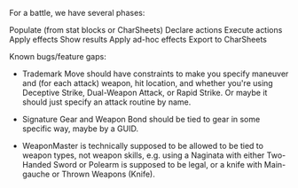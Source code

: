 For a battle, we have several phases:

Populate (from stat blocks or CharSheets)
Declare actions
Execute actions
Apply effects
Show results
Apply ad-hoc effects
Export to CharSheets

Known bugs/feature gaps:

* Trademark Move should have constraints to make you specify maneuver and (for each attack) weapon, hit location, and whether you're using Deceptive Strike, Dual-Weapon Attack, or Rapid Strike. Or maybe it should just specify an attack routine by name.

* Signature Gear and Weapon Bond should be tied to gear in some specific way, maybe by a GUID.

* WeaponMaster is technically supposed to be allowed to be tied to weapon types, not weapon skills, e.g. using a Naginata with either Two-Handed Sword or Polearm is supposed to be legal, or a knife with Main-gauche or Thrown Weapons (Knife).
